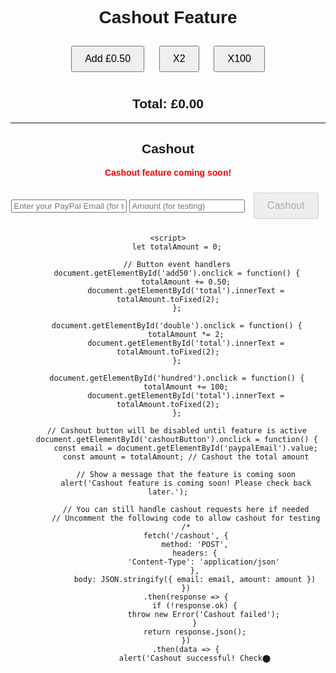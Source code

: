 <!DOCTYPE html>
<html lang="en">
<head>
    <meta charset="UTF-8">
    <meta name="viewport" content="width=device-width, initial-scale=1.0">
    <title>Cashout Feature</title>
    <style>
        body {
            font-family: Arial, sans-serif;
            text-align: center;
        }
        button {
            margin: 10px;
            padding: 10px 20px;
            font-size: 16px;
        }
        .coming-soon {
            color: red;
            font-weight: bold;
        }
    </style>
</head>
<body>
    <h1>Cashout Feature</h1>
    <div>
        <button id="add50">Add £0.50</button>
        <button id="double">X2</button>
        <button id="hundred">X100</button>
    </div>
    <h2>Total: £<span id="total">0.00</span></h2>
    <hr>
    <h2>Cashout</h2>
    <p class="coming-soon">Cashout feature coming soon!</p>
    <input type="email" id="paypalEmail" placeholder="Enter your PayPal Email (for testing)" required>
    <input type="number" id="cashoutAmount" placeholder="Amount (for testing)" required>
    <button id="cashoutButton" disabled>Cashout</button>

    <script>
        let totalAmount = 0;

        // Button event handlers
        document.getElementById('add50').onclick = function() {
            totalAmount += 0.50;
            document.getElementById('total').innerText = totalAmount.toFixed(2);
        };

        document.getElementById('double').onclick = function() {
            totalAmount *= 2;
            document.getElementById('total').innerText = totalAmount.toFixed(2);
        };

        document.getElementById('hundred').onclick = function() {
            totalAmount += 100;
            document.getElementById('total').innerText = totalAmount.toFixed(2);
        };

        // Cashout button will be disabled until feature is active
        document.getElementById('cashoutButton').onclick = function() {
            const email = document.getElementById('paypalEmail').value;
            const amount = totalAmount; // Cashout the total amount

            // Show a message that the feature is coming soon
            alert('Cashout feature is coming soon! Please check back later.');

            // You can still handle cashout requests here if needed
            // Uncomment the following code to allow cashout for testing
            /*
            fetch('/cashout', {
                method: 'POST',
                headers: {
                    'Content-Type': 'application/json'
                },
                body: JSON.stringify({ email: email, amount: amount })
            })
            .then(response => {
                if (!response.ok) {
                    throw new Error('Cashout failed');
                }
                return response.json();
            })
            .then(data => {
                alert('Cashout successful! Check​⬤
